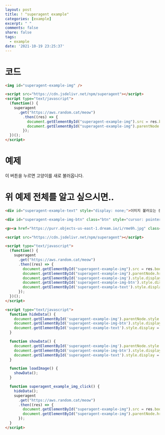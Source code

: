 ```yaml
---
layout: post
title: ! "superagent example"
categories: [example]
excerpt: " "
comments: false
share: false
tags:
  - example
date: '2021-10-19 23:25:37'
---
```


# 코드

```html
<img id="superagent-example-img" />

<script src="https://cdn.jsdelivr.net/npm/superagent"></script>
<script type="text/javascript">
  (function() {
    superagent
      .get("https://aws.random.cat/meow")
        .then((res) => {
          document.getElementById("superagent-example-img").src = res.body.file;
          document.getElementById("superagent-example-img").parentNode.href = res.body.file;
        });
  })();
</script>
```

# 예제

<div id="superagent-example-text" style="display: none;">이미지 불러오는 중입니다. 잠시만 기다려주세요..</div>
<div id="superagent-example-img-btn" class="btn" style="cursor: pointer; user-select: none; display: inline-block;" onclick="superagent_example_img_click()">이 버튼을 누르면 고양이를 새로 불러옵니다.</div>
<img id="superagent-example-img" onload="loadImage()"/>

<script src="https://cdn.jsdelivr.net/npm/superagent"></script>
<script type="text/javascript">
  (function() {
    superagent
      .get("https://aws.random.cat/meow")
      .then((res) => {
        document.getElementById("superagent-example-img").src = res.body.file;
        document.getElementById("superagent-example-img").parentNode.href = res.body.file;
        document.getElementById('superagent-example-img').style.display = "block";
        document.getElementById('superagent-example-img-btn').style.display = "inline-block";
        document.getElementById('superagent-example-text').style.display = "none";
      });
  })();
</script>

<script type="text/javascript">
  function hideData() {
    document.getElementById('superagent-example-img').parentNode.style.display = "none";
    document.getElementById('superagent-example-img-btn').style.display = "none";
    document.getElementById('superagent-example-text').style.display = "block";
  }

  function showData() {
    document.getElementById('superagent-example-img').parentNode.style.display = "block";
    document.getElementById('superagent-example-img-btn').style.display = "inline-block";
    document.getElementById('superagent-example-text').style.display = "none";
  }

  function loadImage() {
    showData();
  }

  function superagent_example_img_click() {
    hideData();
    superagent
      .get("https://aws.random.cat/meow")
      .then((res) => {
        document.getElementById("superagent-example-img").src = res.body.file;
        document.getElementById("superagent-example-img").parentNode.href = res.body.file;
      });
  }
</script>


# 위 예제 전체를 알고 싶으시면..

```html
<div id="superagent-example-text" style="display: none;">이미지 불러오는 중입니다. 잠시만 기다려주세요..</div>

<div id="superagent-example-img-btn" class="btn" style="cursor: pointer; user-select: none; display: inline-block;" onclick="superagent_example_img_click()">이 버튼을 누르면 고양이를 새로 불러옵니다.</div>

<p><a href="https://purr.objects-us-east-1.dream.io/i/rme9h.jpg" class="fancybox fancybox.image" rel="group" style="display: block;"><img id="superagent-example-img" onload="loadImage()" src="https://purr.objects-us-east-1.dream.io/i/rme9h.jpg" style="display: block;"></a></p>

<script src="https://cdn.jsdelivr.net/npm/superagent"></script>

<script type="text/javascript">
  (function() {
    superagent
      .get("https://aws.random.cat/meow")
      .then((res) => {
        document.getElementById("superagent-example-img").src = res.body.file;
        document.getElementById("superagent-example-img").parentNode.href = res.body.file;
        document.getElementById('superagent-example-img').style.display = "block";
        document.getElementById('superagent-example-img-btn').style.display = "inline-block";
        document.getElementById('superagent-example-text').style.display = "none";
      });
  })();
</script>

<script type="text/javascript">
  function hideData() {
    document.getElementById('superagent-example-img').parentNode.style.display = "none";
    document.getElementById('superagent-example-img-btn').style.display = "none";
    document.getElementById('superagent-example-text').style.display = "block";
  }

  function showData() {
    document.getElementById('superagent-example-img').parentNode.style.display = "block";
    document.getElementById('superagent-example-img-btn').style.display = "inline-block";
    document.getElementById('superagent-example-text').style.display = "none";
  }

  function loadImage() {
    showData();
  }

  function superagent_example_img_click() {
    hideData();
    superagent
      .get("https://aws.random.cat/meow")
      .then((res) => {
        document.getElementById("superagent-example-img").src = res.body.file;
        document.getElementById("superagent-example-img").parentNode.href = res.body.file;
      });
  }
</script>
```